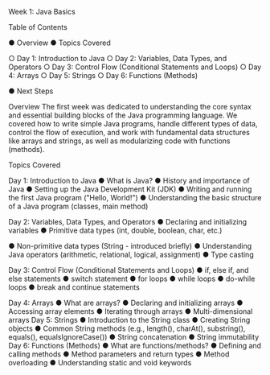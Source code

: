 Week 1: Java Basics

Table of Contents

● Overview
● Topics Covered

  ○ Day 1: Introduction to Java
  ○ Day 2: Variables, Data Types, and Operators
  ○ Day 3: Control Flow (Conditional Statements and Loops)
  ○ Day 4: Arrays
  ○ Day 5: Strings
  ○ Day 6: Functions (Methods)
  

● Next Steps

Overview
The first week was dedicated to understanding the core syntax and essential building blocks of
the Java programming language. We covered how to write simple Java programs, handle
different types of data, control the flow of execution, and work with fundamental data structures
like arrays and strings, as well as modularizing code with functions (methods).

Topics Covered

Day 1: Introduction to Java
  ● What is Java?
  ● History and importance of Java
  ● Setting up the Java Development Kit (JDK)
  ● Writing and running the first Java program (&quot;Hello, World!&quot;)
  ● Understanding the basic structure of a Java program (classes, main method)
  
Day 2: Variables, Data Types, and Operators
  ● Declaring and initializing variables
  ● Primitive data types (int, double, boolean, char, etc.)
  
  ● Non-primitive data types (String - introduced briefly)
  ● Understanding Java operators (arithmetic, relational, logical, assignment)
  ● Type casting
  
Day 3: Control Flow (Conditional Statements and Loops)
  ● if, else if, and else statements
  ● switch statement
  ● for loops
  ● while loops
  ● do-while loops
  ● break and continue statements
  
Day 4: Arrays
  ● What are arrays?
  ● Declaring and initializing arrays
  ● Accessing array elements
  ● Iterating through arrays
  ● Multi-dimensional arrays
Day 5: Strings
  ● Introduction to the String class
  ● Creating String objects
  ● Common String methods (e.g., length(), charAt(), substring(), equals(),
  equalsIgnoreCase())
  ● String concatenation
● String immutability
Day 6: Functions (Methods)
● What are functions/methods?
● Defining and calling methods
● Method parameters and return types
● Method overloading
● Understanding static and void keywords
